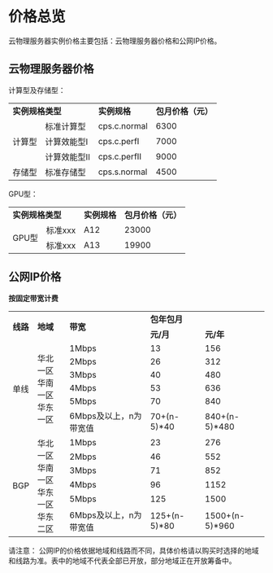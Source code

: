 # 价格总览

云物理服务器实例价格主要包括：云物理服务器价格和公网IP价格。

## 云物理服务器价格
计算型及存储型：


<table>
    <tr>
        <td colspan="2"><B>实例规格类型</B></td> 
        <td ><B>实例规格</B></td> 
		<td ><B>包月价格（元）</B></td>	
    </tr>
    <tr>   
        <td rowspan="3">计算型</td>
		<td >标准计算型</td>
		<td >cps.c.normal</td>
		<td >6300</td>
    </tr>
	<tr>   
		<td >计算效能型Ⅰ</td>
		<td >cps.c.perfⅠ</td>
		<td >7000</td>
    </tr>
	<tr>   
		<td >计算效能型Ⅱ</td>
		<td >cps.c.perfⅡ</td>
		<td >9000</td>
    </tr>
	<tr>   
		<td >存储型</td>
		<td >标准存储型</td>
		<td >cps.s.normal</td>
		<td >4500</td>
    </tr>
</table>

GPU型：

<table>
    <tr>
        <td colspan="2"><B>实例规格类型</B></td> 
        <td ><B>实例规格</B></td> 
		<td ><B>包月价格（元）</B></td>	
    </tr>
    <tr>   
        <td rowspan="2">GPU型</td>
		<td >标准xxx</td>
		<td >A12</td>
		<td >23000</td>
    </tr>
	<tr>   
		<td >标准xxx</td>
		<td >A13</td>
		<td >19900</td>
    </tr>
</table>

## 公网IP价格

**按固定带宽计费**

<table>
    <tr>
        <td rowspan="2"><B>线路</B></td> 
        <td rowspan="2"><B>地域</B></td> 
		<td rowspan="2"><B>带宽</B></td>
		<td colspan="2"><B>包年包月</B></td>		
    </tr>
    <tr>   
        <td ><B>元/月</B></td>
		<td ><B>元/年</B></td>
    </tr>
    <tr>   
        <td rowspan="6">单线</td>
		<td rowspan="6">华北一区<br/>华南一区<br/>华东一区</td>
		<td >1Mbps</td>
		<td >13</td>
		<td >156</td>
    </tr>
	<tr>   
		<td >2Mbps</td>
		<td >26</td>
		<td >312</td>
    </tr>
	<tr>   
		<td >3Mbps</td>
		<td >40</td>
		<td >480</td>
    </tr>
	<tr>   
		<td >4Mbps</td>
		<td >53</td>
		<td >636</td>
    </tr>
	<tr>   
		<td >5Mbps</td>
		<td >70</td>
		<td >840</td>
    </tr>
	<tr>   
		<td >6Mbps及以上，n为带宽值</td>
		<td >70+(n-5)*40</td>
		<td >840+(n-5)*480</td>
    </tr>
	<tr>   
        <td rowspan="6">BGP</td>
		<td rowspan="6">华北一区<br/>华南一区<br/>华东一区<br/>华东二区</td>
		<td >1Mbps</td>
		<td >23</td>
		<td >276</td>
    </tr>
	<tr>   
		<td >2Mbps</td>
		<td >46</td>
		<td >552</td>
    </tr>
	<tr>   
		<td >3Mbps</td>
		<td >71</td>
		<td >852</td>
    </tr>
	<tr>   
		<td >4Mbps</td>
		<td >96</td>
		<td >1152</td>
    </tr>
	<tr>   
		<td >5Mbps</td>
		<td >125</td>
		<td >1500</td>
    </tr>
	<tr>   
		<td >6Mbps及以上，n为带宽值</td>
		<td >125+(n-5)*80</td>
		<td >1500+(n-5)*960</td>
    </tr>
</table>

请注意：
公网IP的价格依据地域和线路而不同，具体价格请以购买时选择的地域和线路为准。表中的地域不代表全部已开放，部分地域正在开放筹备中。
